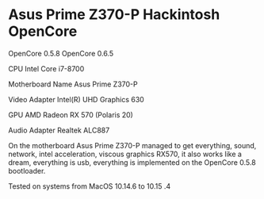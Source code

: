 # Asus Prime Z370-P Hackintosh OpenCore
OpenCore 0.5.8
OpenCore 0.6.5

CPU                  Intel Core i7-8700

Motherboard Name     Asus Prime Z370-P

Video Adapter        Intel(R) UHD Graphics 630

GPU                  AMD Radeon RX 570 (Polaris 20)

Audio Adapter        Realtek ALC887


On the motherboard Asus Prime Z370-P managed to get everything, sound, network, intel acceleration, viscous graphics RX570, it also works like a dream, everything is usb, everything is implemented on the OpenCore 0.5.8 bootloader.

Tested on systems from MacOS 10.14.6 to 10.15 .4

